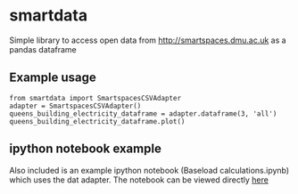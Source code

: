 smartdata
=========

Simple library to access open data from http://smartspaces.dmu.ac.uk as a pandas dataframe

Example usage
---

    from smartdata import SmartspacesCSVAdapter
    adapter = SmartspacesCSVAdapter()
    queens_building_electricity_dataframe = adapter.dataframe(3, 'all')
    queens_building_electricity_dataframe.plot()

ipython notebook example
---
Also included is an example ipython notebook (Baseload calculations.ipynb) which uses the dat adapter. The notebook can be viewed directly [here](http://nbviewer.ipython.org/github/ggstuart/smartdata/blob/master/Baseload%20calculations.ipynb)
